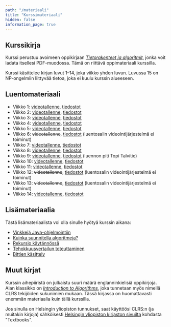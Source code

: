 ```yaml
---
path: "/materiaali"
title: "Kurssimateriaali"
hidden: false
information_page: true
---
```


## Kurssikirja

Kurssi perustuu avoimeen oppikirjaan
[_Tietorakenteet ja algoritmit_](https://cs.helsinki.fi/u/ahslaaks/tirakirja/),
jonka voit ladata itsellesi PDF-muodossa. Tämä on riittävä oppimateriaali kurssilla.

Kurssi käsittelee kirjan luvut 1–14, joka viikko yhden luvun.
Luvussa 15 on NP-ongelmiin liittyvää tietoa, joka ei kuulu kurssin alueeseen.

## Luentomateriaali

- Viikko 1: [videotallenne](https://www.helsinki.fi/en/unitube/video/d1733eed-b574-46e0-b291-cc25beca4b33),
  [tiedostot](https://www.cs.helsinki.fi/u/ahslaaks/tira19/luento1/)
- Viikko 2: [videotallenne](https://www.helsinki.fi/fi/unitube/video/60666605-e45a-42b0-bccf-599405424857),
  [tiedostot](https://www.cs.helsinki.fi/u/ahslaaks/tira19/luento2/)
- Viikko 3: [videotallenne](https://www.helsinki.fi/en/unitube/video/913f08b8-e10a-4770-b02f-92dd19c6df4a),
  [tiedostot](https://www.cs.helsinki.fi/u/ahslaaks/tira19/luento3/)
- Viikko 4: [videotallenne](https://www.helsinki.fi/en/unitube/video/59eef7f1-add8-486d-81bb-cad0a7e3b06a),
  [tiedostot](https://www.cs.helsinki.fi/u/ahslaaks/tira19/luento4/)
- Viikko 5: [videotallenne](https://www.helsinki.fi/en/unitube/video/2c439b84-697c-4b38-8ca2-b2e07323cf1e),
  [tiedostot](https://www.cs.helsinki.fi/u/ahslaaks/tira19/luento5/)
- Viikko 6: <s>videotallenne</s>,
  [tiedostot](https://www.cs.helsinki.fi/u/ahslaaks/tira19/luento6/)
  (luentosalin videointijärjestelmä ei toiminut)
- Viikko 7: [videotallenne](https://www.helsinki.fi/en/unitube/video/e706c254-8961-4605-b1a1-c15901ee57af),
  [tiedostot](https://www.cs.helsinki.fi/u/ahslaaks/tira19/luento7/)
- Viikko 8: [videotallenne](https://www.helsinki.fi/en/unitube/video/90b312ce-e73e-4994-9c28-f5fcddc55521),
  [tiedostot](https://www.cs.helsinki.fi/u/ahslaaks/tira19/luento8/)
- Viikko 9: [videotallenne](https://www.helsinki.fi/en/unitube/video/1d6a3209-d1db-4f43-9114-5e5af9e011d2),
  [tiedostot](https://www.cs.helsinki.fi/u/ahslaaks/tira19/luento9/)
  (luennon piti Topi Talvitie)
- Viikko 10: [videotallenne](https://www.helsinki.fi/en/unitube/video/8247de06-9c56-4956-9529-5d77e6ab86aa),
  [tiedostot](https://www.cs.helsinki.fi/u/ahslaaks/tira19/luento10/)
- Viikko 11: [videotallenne](https://www.helsinki.fi/en/unitube/video/10efddfc-7558-4cd6-ad60-698ed59b5d29),
  [tiedostot](https://www.cs.helsinki.fi/u/ahslaaks/tira19/luento11/)
- Viikko 12: <s>videotallenne</s>,
  [tiedostot](https://www.cs.helsinki.fi/u/ahslaaks/tira19/luento12/)
  (luentosalin videointijärjestelmä ei toiminut)
- Viikko 13: <s>videotallenne</s>,
  [tiedostot](https://www.cs.helsinki.fi/u/ahslaaks/tira19/luento13/)
  (luentosalin videointijärjestelmä ei toiminut)
- Viikko 14: [videotallenne](https://www.helsinki.fi/en/unitube/video/aa4172ef-0745-4566-b49b-50e068d06cad),
  [tiedostot](https://www.cs.helsinki.fi/u/ahslaaks/tira19/luento14/)

## Lisämateriaalia

Tästä lisämateriaalista voi olla sinulle hyötyä kurssin aikana:

- [Vinkkejä Java-ohjelmointiin](/vinkkeja-javaan)
- [Kuinka suunnitella algoritmeja?](/algoritmien-suunnittelu)
- [Rekursio käytännössä](/rekursio-kaytannossa)
- [Tehokkuusvertailun toteuttaminen](/tehokkuusvertailu)
- [Bittien käsittely](/bittien-kasittely)

## Muut kirjat

Kurssin aihepiiristä on julkaistu suuri määrä englanninkielisiä oppikirjoja.
Alan klassikko on
[_Introduction to Algorithms_](http://mitpress.mit.edu/algorithms/),
joka tunnetaan myös nimellä CLRS tekijöiden sukunimien mukaan.
Tässä kirjassa on huomattavasti enemmän materiaalia kuin
tällä kurssilla.

Jos sinulla on Helsingin yliopiston tunnukset,
saat käyttöösi CLRS:n (ja muitakin kirjoja) sähköisesti
[Helsingin yliopiston kirjaston sivuilta](http://libraryguides.helsinki.fi/cs)
kohdasta "Textbooks".
